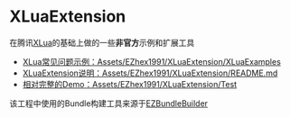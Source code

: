 # XLuaExtension

在腾讯[XLua](https://github.com/Tencent/xLua)的基础上做的一些**非官方**示例和扩展工具

- [XLua常见问题示例：Assets/EZhex1991/XLuaExtension/XLuaExamples](Assets/EZhex1991/XLuaExtension/XLuaExamples/README.md)
- [XLuaExtension说明：Assets/EZhex1991/XLuaExtension/README.md](Assets/EZhex1991/XLuaExtension/README.md)
- [相对完整的Demo：Assets/EZhex1991/XLuaExtension/Test](Assets/EZhex1991/XLuaExtension/Test)

该工程中使用的Bundle构建工具来源于[EZBundleBuilder](https://github.com/EZhex1991/EZUnity/blob/master/Assets/EZhex1991/EZUnity/Demo/CustomAssets/README.md#ezbundlebuilder)

